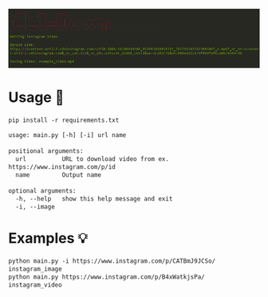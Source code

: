 <p align='center'>
  <img src='https://github.com/RustyBalboadev/CLI-Down/blob/master/CLI-Down.png'>
</p>

# Usage 🔧
``pip install -r requirements.txt``
```
usage: main.py [-h] [-i] url name

positional arguments:
  url          URL to download video from ex. https://www.instagram.com/p/id
  name         Output name

optional arguments:
  -h, --help   show this help message and exit
  -i, --image
```

# Examples 💡
```
python main.py -i https://www.instagram.com/p/CATBmJ9JCSo/ instagram_image
python main.py https://www.instagram.com/p/B4xWatkjsPa/ instagram_video
```
